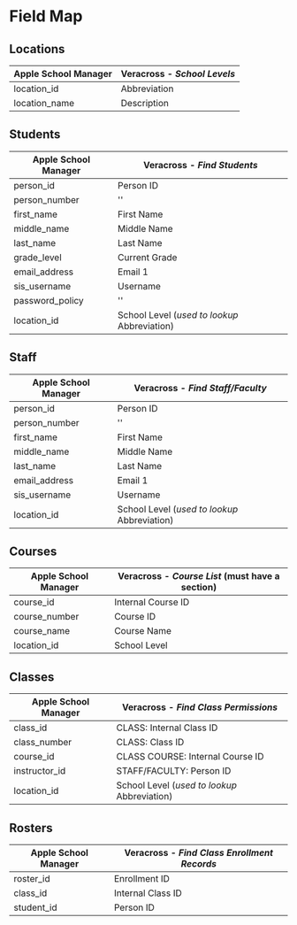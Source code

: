 # Field Map
## Locations
Apple School Manager | Veracross - *School Levels*
-----------------------------------|----------------------------------
location_id | Abbreviation
location_name | Description
## Students
Apple School Manager | Veracross - *Find Students*
-----------------------------------|----------------------------------
person_id | Person ID
person_number | ''
first_name | First Name
middle_name | Middle Name
last_name | Last Name
grade_level | Current Grade
email_address | Email 1
sis_username | Username
password_policy | ''
location_id | School Level (*used to lookup* Abbreviation)
## Staff
Apple School Manager | Veracross - *Find Staff/Faculty*
-----------------------------------|----------------------------------
person_id | Person ID
person_number | ''
first_name | First Name
middle_name | Middle Name
last_name | Last Name
email_address | Email 1
sis_username | Username
location_id | School Level (*used to lookup* Abbreviation)
## Courses
Apple School Manager | Veracross - *Course List* (must have a section)
-----------------------------------|----------------------------------
course_id | Internal Course ID
course_number | Course ID
course_name | Course Name
location_id | School Level
## Classes
Apple School Manager | Veracross - *Find Class Permissions*
-----------------------------------|----------------------------------
class_id | CLASS: Internal Class ID
class_number | CLASS: Class ID
course_id | CLASS COURSE: Internal Course ID
instructor_id | STAFF/FACULTY: Person ID
location_id | School Level (*used to lookup* Abbreviation)
## Rosters
Apple School Manager | Veracross - *Find Class Enrollment Records*
-----------------------------------|----------------------------------
roster_id | Enrollment ID
class_id | Internal Class ID
student_id | Person ID
